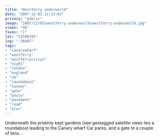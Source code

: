 ```yaml
---
title: "Westferry underworld"
date: "2007-12-03 11:13:03"
privacy: "public"
image: "2007/12/03/westferry-underworld/westferry-underworld.jpg"
views: "46"
faves: "1"
lat: "51506391"
lng: "-26907"
tags:
- "canarywharf"
- "westferry"
- "westferrycircus"
- "night"
- "london"
- "england"
- "uk"
- "roundabout"
- "tunner"
- "gate"
- "whole"
- "pavement"
- "road"
- "blur"
---
```

Underneath the pristinly kept gardens (see geotagged satellite view) lies a roundabout leading to the Canary wharf Car parks, and a gate to a couple of bins...

